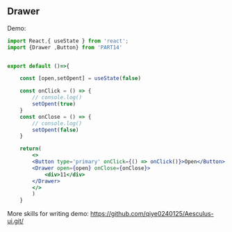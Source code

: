 
## Drawer

Demo:

```jsx
import React,{ useState } from 'react';
import {Drawer ,Button} from 'PART14'


export default ()=>{

    const [open,setOpent] = useState(false)

    const onClick = () => {
        // console.log()
        setOpent(true)
    }
    const onClose = () => {
        // console.log()
        setOpent(false)
    }

    return(
        <>
        <Button type='primary' onClick={() => onClick()}>Open</Button>
        <Drawer open={open} onClose={onClose}>
            <div>11</div>
        </Drawer>
        </>
        )
    }

```
<API ></API>


More skills for writing demo: https://github.com/qiye0240125/Aesculus-ui.git/
